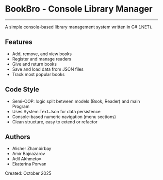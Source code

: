 # BookBro - Console Library Manager
---------------------------------
A simple console-based library management system written in C# (.NET).

## Features
- Add, remove, and view books  
- Register and manage readers  
- Give and return books  
- Save and load data from JSON files  
- Track most popular books  

## Code Style
- Semi-OOP: logic split between models (Book, Reader) and main Program  
- Uses System.Text.Json for data persistence  
- Console-based numeric navigation (menu sections)  
- Clean structure, easy to extend or refactor  

## Authors
- Alisher Zhambirbay  
- Amir Bajnazarov
- Adil Akhmetov  
- Ekaterina Porvan

Created: October 2025
